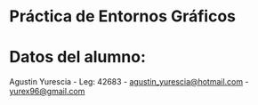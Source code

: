 # Práctica de Entornos Gráficos
# Datos del alumno:
Agustin Yurescia - Leg: 42683 - agustin_yurescia@hotmail.com - yurex96@gmail.com
